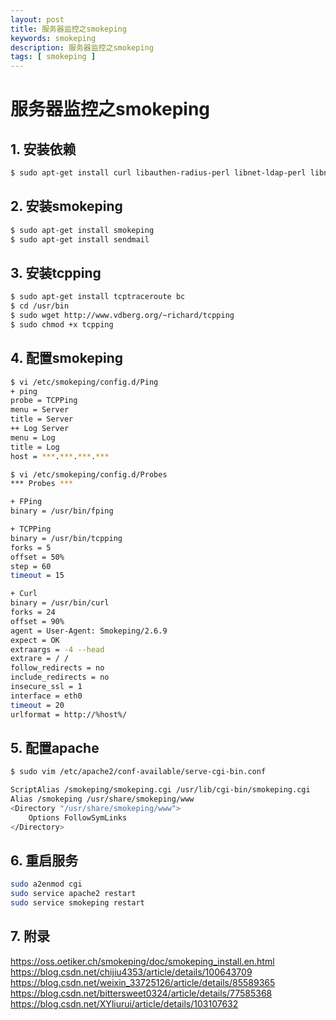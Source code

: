 ```yaml
---
layout: post
title: 服务器监控之smokeping
keywords: smokeping
description: 服务器监控之smokeping
tags: [ smokeping ]
---
```

# 服务器监控之smokeping

## 1. 安装依赖

```bash
$ sudo apt-get install curl libauthen-radius-perl libnet-ldap-perl libnet-dns-perl libio-socket-ssl-perl libnet-telnet-perl libsocket6-perl libio-socket-inet6-perl apache2
```


## 2. 安装smokeping

```bash
$ sudo apt-get install smokeping
$ sudo apt-get install sendmail
```

## 3. 安装tcpping

```bash
$ sudo apt-get install tcptraceroute bc
$ cd /usr/bin
$ sudo wget http://www.vdberg.org/~richard/tcpping
$ sudo chmod +x tcpping
```

## 4. 配置smokeping

```bash
$ vi /etc/smokeping/config.d/Ping
+ ping
probe = TCPPing
menu = Server
title = Server
++ Log Server
menu = Log
title = Log
host = ***.***.***.***

$ vi /etc/smokeping/config.d/Probes
*** Probes ***

+ FPing
binary = /usr/bin/fping

+ TCPPing
binary = /usr/bin/tcpping
forks = 5
offset = 50%
step = 60
timeout = 15

+ Curl
binary = /usr/bin/curl
forks = 24
offset = 90%
agent = User-Agent: Smokeping/2.6.9
expect = OK
extraargs = -4 --head
extrare = / /
follow_redirects = no
include_redirects = no
insecure_ssl = 1
interface = eth0
timeout = 20
urlformat = http://%host%/
```

## 5. 配置apache

```bash
$ sudo vim /etc/apache2/conf-available/serve-cgi-bin.conf

ScriptAlias /smokeping/smokeping.cgi /usr/lib/cgi-bin/smokeping.cgi
Alias /smokeping /usr/share/smokeping/www
<Directory "/usr/share/smokeping/www">
	Options FollowSymLinks
</Directory>
```

## 6. 重启服务

```bash
sudo a2enmod cgi
sudo service apache2 restart
sudo service smokeping restart
```


## 7. 附录
https://oss.oetiker.ch/smokeping/doc/smokeping_install.en.html
https://blog.csdn.net/chijiu4353/article/details/100643709
https://blog.csdn.net/weixin_33725126/article/details/85589365
https://blog.csdn.net/bittersweet0324/article/details/77585368
https://blog.csdn.net/XYliurui/article/details/103107632